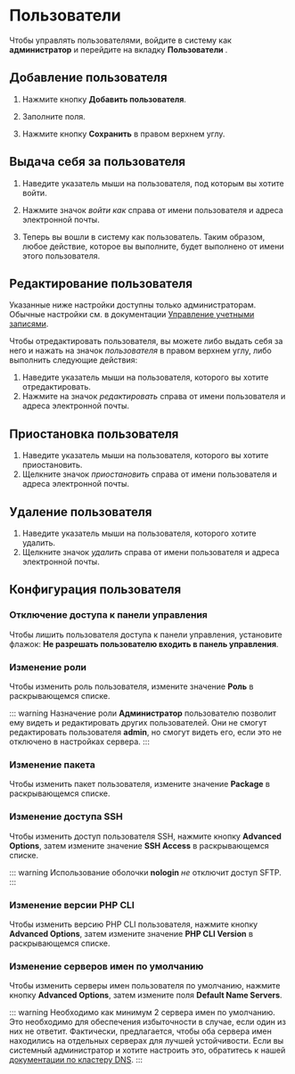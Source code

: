 # Пользователи

Чтобы управлять пользователями, войдите в систему как **администратор** и перейдите на вкладку **Пользователи <i class="fas fa-fw fa-users"></i>**.

## Добавление пользователя

1. Нажмите кнопку **<i class="fas fa-fw fa-plus-circle"></i> Добавить пользователя**.

2. Заполните поля.

3. Нажмите кнопку **<i class="fas fa-fw fa-save"></i> Сохранить** в правом верхнем углу.

## Выдача себя за пользователя

1. Наведите указатель мыши на пользователя, под которым вы хотите войти.
2. Нажмите значок <i class="fas fa-fw fa-sign-in-alt"><span class="visually-hidden">войти как</span></i> справа от имени пользователя и адреса электронной почты.

3. Теперь вы вошли в систему как пользователь. Таким образом, любое действие, которое вы выполните, будет выполнено от имени этого пользователя.

## Редактирование пользователя

Указанные ниже настройки доступны только администраторам. Обычные настройки см. в документации [Управление учетными записями](../user-guide/account.md).

Чтобы отредактировать пользователя, вы можете либо выдать себя за него и нажать на значок <i class="fas fa-lg fa-fw fa-user-circle"><span class="visually-hidden">пользователя</span></i> в правом верхнем углу, либо выполнить следующие действия:

1. Наведите указатель мыши на пользователя, которого вы хотите отредактировать.
2. Нажмите на значок <i class="fas fa-fw fa-pencil-alt"><span class="visually-hidden">редактировать</span></i> справа от имени пользователя и адреса электронной почты.

## Приостановка пользователя

1. Наведите указатель мыши на пользователя, которого вы хотите приостановить.
2. Щелкните значок <i class="fas fa-fw fa-pause"><span class="visually-hidden">приостановить</span></i> справа от имени пользователя и адреса электронной почты.

## Удаление пользователя

1. Наведите указатель мыши на пользователя, которого хотите удалить.
2. Щелкните значок <i class="fas fa-fw fa-trash"><span class="visually-hidden">удалить</span></i> справа от имени пользователя и адреса электронной почты.

## Конфигурация пользователя

### Отключение доступа к панели управления

Чтобы лишить пользователя доступа к панели управления, установите флажок: **Не разрешать пользователю входить в панель управления**.

### Изменение роли

Чтобы изменить роль пользователя, измените значение **Роль** в раскрывающемся списке.

::: warning
Назначение роли **Администратор** пользователю позволит ему видеть и редактировать других пользователей. Они не смогут редактировать пользователя **admin**, но смогут видеть его, если это не отключено в настройках сервера.
:::

### Изменение пакета

Чтобы изменить пакет пользователя, измените значение **Package** в раскрывающемся списке.

### Изменение доступа SSH

Чтобы изменить доступ пользователя SSH, нажмите кнопку **Advanced Options**, затем измените значение **SSH Access** в раскрывающемся списке.

::: warning
Использование оболочки **nologin** _не_ отключит доступ SFTP.
:::

### Изменение версии PHP CLI

Чтобы изменить версию PHP CLI пользователя, нажмите кнопку **Advanced Options**, затем измените значение **PHP CLI Version** в раскрывающемся списке.

### Изменение серверов имен по умолчанию

Чтобы изменить серверы имен пользователя по умолчанию, нажмите кнопку **Advanced Options**, затем измените поля **Default Name Servers**.

::: warning
Необходимо как минимум 2 сервера имен по умолчанию. Это необходимо для обеспечения избыточности в случае, если один из них не ответит. Фактически, предлагается, чтобы оба сервера имен находились на отдельных серверах для лучшей устойчивости. Если вы системный администратор и хотите настроить это, обратитесь к нашей [документации по кластеру DNS](../server-administration/dns.md#dns-cluster-setup).
:::
